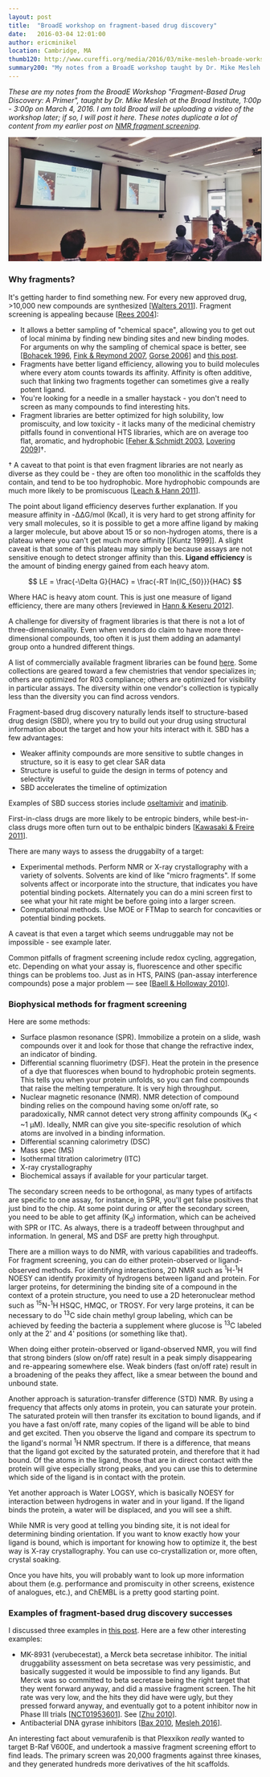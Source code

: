 ```yaml
---
layout: post
title:  "BroadE workshop on fragment-based drug discovery"
date:   2016-03-04 12:01:00
author: ericminikel
location: Cambridge, MA
thumb120: http://www.cureffi.org/media/2016/03/mike-mesleh-broade-workshop-thumbnail.png
summary200: "My notes from a BroadE workshop taught by Dr. Mike Mesleh."
---
```


*These are my notes from the BroadE Workshop "Fragment-Based Drug Discovery: A Primer", taught by Dr. Mike Mesleh at the Broad Institute, 1:00p - 3:00p on March 4, 2016. I am told Broad will be uploading a video of the workshop later; if so, I will post it here. These notes duplicate a lot of content from my earlier post on [NMR fragment screening](/2016/01/13/nmr-fragment-screening/).*

![](/media/2016/03/mike-mesleh-broade-workshop.png)

### Why fragments?

It's getting harder to find something new. For every new approved drug, >10,000 new compounds are synthesized [[Walters 2011]]. Fragment screening is appealing because [[Rees 2004]]:

+ It allows a better sampling of "chemical space", allowing you to get out of local minima by finding new binding sites and new binding modes. For arguments on why the sampling of chemical space is better, see [[Bohacek 1996], [Fink & Reymond 2007], [Gorse 2006]] and [this post](/2016/01/13/nmr-fragment-screening/).
+ Fragments have better ligand efficiency, allowing you to build molecules where every atom counts towards its affinity. Affinity is often additive, such that linking two fragments together can sometimes give a really potent ligand.
+ You're looking for a needle in a smaller haystack - you don't need to screen as many compounds to find interesting hits.
+ Fragment libraries are better optimized for high solubility, low promiscuity, and low toxicity - it lacks many of the medicinal chemistry pitfalls found in conventional HTS libraries, which are on average too flat, aromatic, and hydrophobic [[Feher & Schmidt 2003], [Lovering 2009]]&dagger;.

&dagger; A caveat to that point is that even fragment libraries are not nearly as diverse as they could be - they are often too monolithic in the scaffolds they contain, and tend to be too hydrophobic. More hydrophobic compounds are much more likely to be promiscuous [[Leach & Hann 2011]].

The point about ligand efficiency deserves further explanation. If you measure affinity in -&Delta;&Delta;G/mol (Kcal), it is very hard to get strong affinity for very small molecules, so it is possible to get a more affine ligand by making a larger molecule, but above about 15 or so non-hydrogen atoms, there is a plateau where you can't get much more affinity [[Kuntz 1999]]. A slight caveat is that some of this plateau may simply be because assays are not sensitive enough to detect stronger affinity than this. **Ligand efficiency** is the amount of binding energy gained from each heavy atom. 

$$ LE = \frac{-\Delta G}{HAC} = \frac{-RT ln{IC_{50}}}{HAC} $$

Where HAC is heavy atom count. This is just one measure of ligand efficiency, there are many others [reviewed in [Hann & Keseru 2012]].

A challenge for diversity of fragment libraries is that there is not a lot of three-dimensionality. Even when vendors do claim to have more three-dimensional compounds, too often it is just them adding an adamantyl group onto a hundred different things.

A list of commercially available fragment libraries can be found [here](http://cambridgemedchemconsulting.com/resources/hit_identification/fragment_collections.html). Some collections are geared toward a few chemistries that vendor specializes in; others are optimized for R03 compliance; others are optimized for visibility in particular assays. The diversity within one vendor's collection is typically less than the diversity you can find across vendors.

Fragment-based drug discovery naturally lends itself to structure-based drug design (SBD), where you try to build out your drug using structural information about the target and how your hits interact with it. SBD has a few advantages:

+ Weaker affinity compounds are more sensitive to subtle changes in structure, so it is easy to get clear SAR data
+ Structure is useful to guide the design in terms of potency and selectivity
+ SBD accelerates the timeline of optimization

Examples of SBD success stories include [oseltamivir](https://en.wikipedia.org/wiki/Oseltamivir) and [imatinib](https://en.wikipedia.org/wiki/Imatinib).

First-in-class drugs are more likely to be entropic binders, while best-in-class drugs more often turn out to be enthalpic binders [[Kawasaki & Freire 2011]].

There are many ways to assess the druggabilty of a target:

+ Experimental methods. Perform NMR or X-ray crystallography with a variety of solvents. Solvents are kind of like "micro fragments". If some solvents affect or incorporate into the structure, that indicates you have potential binding pockets. Alternately you can do a mini screen first to see what your hit rate might be before going into a larger screen.
+ Computational methods. Use MOE or FTMap to search for concavities or potential binding pockets.

A caveat is that even a target which seems undruggable may not be impossible - see example later.

Common pitfalls of fragment screening include redox cycling, aggregation, etc. Depending on what your assay is, fluorescence and other specific things can be problems too. Just as in HTS, PAINS (pan-assay interference compounds) pose a major problem &mdash; see [[Baell & Holloway 2010]].

### Biophysical methods for fragment screening

Here are some methods:

+ Surface plasmon resonance (SPR). Immobilize a protein on a slide, wash compounds over it and look for those that change the refractive index, an indicator of binding.
+ Differential scanning fluorimetry (DSF). Heat the protein in the presence of a dye that fluoresces when bound to hydrophobic protein segments. This tells you when your protein unfolds, so you can find compounds that raise the melting temperature. It is very high throughput.
+ Nuclear magnetic resonance (NMR). NMR detection of compound binding relies on the compound having some on/off rate, so paradoxically, NMR cannot detect very strong affinity compounds (K<sub>d</sub> < ~1 &mu;M). Ideally, NMR can give you site-specific resolution of which atoms are involved in a binding information. 
+ Differential scanning calorimetry (DSC)
+ Mass spec (MS)
+ Isothermal titration calorimetry (ITC)
+ X-ray crystallography
+ Biochemical assays if available for your particular target.

The secondary screen needs to be orthogonal, as many types of artifacts are specific to one assay, for instance, in SPR, you'll get false positives that just bind to the chip. At some point during or after the secondary screen, you need to be able to get affinity (K<sub>d</sub>) information, which can be acheived with SPR or ITC. As always, there is a tradeoff between throughput and information. In general, MS and DSF are pretty high throughput. 

There are a million ways to do NMR, with various capabilities and tradeoffs. For fragment screening, you can do either protein-observed or ligand-observed methods. For identifying interactions, 2D NMR such as <sup>1</sup>H-<sup>1</sup>H NOESY can identify proximity of hydrogens between ligand and protein. For larger proteins, for determining the binding site of a compound in the context of a protein structure, you need to use a 2D heteronuclear method such as <sup>15</sup>N-<sup>1</sup>H HSQC, HMQC, or TROSY. For very large proteins, it can be necessary to do <sup>13</sup>C side chain methyl group labeling, which can be achieved by feeding the bacteria a supplement where glucose is <sup>13</sup>C labeled only at the 2' and 4' positions (or something like that).

When doing either protein-observed or ligand-observed NMR, you will find that strong binders (slow on/off rate) result in a peak simply disappearing and re-appearing somewhere else. Weak binders (fast on/off rate) result in a broadening of the peaks they affect, like a smear between the bound and unbound state.

Another approach is saturation-transfer difference (STD) NMR. By using a frequency that affects only atoms in protein, you can saturate your protein. The saturated protein will then transfer its excitation to bound ligands, and if you have a fast on/off rate, many copies of the ligand will be able to bind and get excited. Then you observe the ligand and compare its spectrum to the ligand's normal <sup>1</sup>H NMR spectrum. If there is a difference, that means that the ligand got excited by the saturated protein, and therefore that it had bound. Of the atoms in the ligand, those that are in direct contact with the protein will give especially strong peaks, and you can use this to determine which side of the ligand is in contact with the protein.

Yet another approach is Water LOGSY, which is basically NOESY for interaction between hydrogens in water and in your ligand. If the ligand binds the protein, a water will be displaced, and you will see a shift.

While NMR is very good at telling you binding site, it is not ideal for determining binding orientation. If you want to know exactly how your ligand is bound, which is important for knowing how to optimize it, the best way is X-ray crystallography. You can use co-crystallization or, more often, crystal soaking.

Once you have hits, you will probably want to look up more information about them (e.g. performance and promiscuity in other screens, existence of analogues, etc.), and ChEMBL is a pretty good starting point.

### Examples of fragment-based drug discovery successes

I discussed three examples in [this post](/2016/01/13/nmr-fragment-screening/). Here are a few other interesting examples:

+ MK-8931 (verubecestat), a Merck beta secretase inhibitor. The initial druggability assessment on beta secretase was very pessimistic, and basically suggested it would be impossible to find any ligands. But Merck was so committed to beta secretase being the right target that they went forward anyway, and did a massive fragment screen. The hit rate was very low, and the hits they did have were ugly, but they pressed forward anyway, and eventually got to a potent inhibitor now in Phase III trials [[NCT01953601](https://clinicaltrials.gov/ct2/show/NCT01953601)]. See [[Zhu 2010]].
+ Antibacterial DNA gyrase inhibitors [[Bax 2010], [Mesleh 2016]].

An interesting fact about vemurafenib is that Plexxikon *really* wanted to target B-Raf V600E, and undertook a massive fragment screening effort to find leads. The primary screen was 20,000 fragments against three kinases, and they generated hundreds more derivatives of the hit scaffolds.


[Walters 2011]: http://www.ncbi.nlm.nih.gov/pubmed/21755928 "Walters WP, Green J, Weiss JR, Murcko MA. What do medicinal chemists actually  make? A 50-year retrospective. J Med Chem. 2011 Oct 13;54(19):6405-16. doi: 10.1021/jm200504p. Epub 2011 Aug 31. PubMed PMID: 21755928."

[Rees 2004]: http://www.ncbi.nlm.nih.gov/pubmed/15286733 "Rees DC, Congreve M, Murray CW, Carr R. Fragment-based lead discovery. Nat Rev Drug Discov. 2004 Aug;3(8):660-72. Review. PubMed PMID: 15286733."

[Bohacek 1996]: http://www.ncbi.nlm.nih.gov/pubmed/8788213 "Bohacek RS, McMartin C, Guida WC. The art and practice of structure-based drug design: a molecular modeling perspective. Med Res Rev. 1996 Jan;16(1):3-50. Review. PubMed PMID: 8788213."

[Fink & Reymond 2007]: http://www.ncbi.nlm.nih.gov/pubmed/17260980 "Fink T, Reymond JL. Virtual exploration of the chemical universe up to 11 atoms of C, N, O, F: assembly of 26.4 million structures (110.9 million stereoisomers) and analysis for new ring systems, stereochemistry, physicochemical properties, compound classes, and drug discovery. J Chem Inf Model. 2007 Mar-Apr;47(2):342-53. Epub 2007 Jan 30. PubMed PMID: 17260980."

[Gorse 2006]: http://www.ncbi.nlm.nih.gov/pubmed/16454754 "Gorse AD. Diversity in medicinal chemistry space. Curr Top Med Chem. 2006;6(1):3-18. Review. PubMed PMID: 16454754."

[Feher & Schmidt 2003]: http://www.ncbi.nlm.nih.gov/pubmed/12546556 "Feher M, Schmidt JM. Property distributions: differences between drugs, natural products, and molecules from combinatorial chemistry. J Chem Inf Comput Sci. 2003 Jan-Feb;43(1):218-27. PubMed PMID: 12546556."

[Lovering 2009]: http://www.ncbi.nlm.nih.gov/pubmed/19827778 "Lovering F, Bikker J, Humblet C. Escape from flatland: increasing saturation as an approach to improving clinical success. J Med Chem. 2009 Nov 12;52(21):6752-6. doi: 10.1021/jm901241e. PubMed PMID: 19827778."

[Leach & Hann 2011]: http://www.ncbi.nlm.nih.gov/pubmed/21665521 "Leach AR, Hann MM. Molecular complexity and fragment-based drug discovery: ten years on. Curr Opin Chem Biol. 2011 Aug;15(4):489-96. doi: 10.1016/j.cbpa.2011.05.008. Epub 2011 Jun 12. Review. PubMed PMID: 21665521."

[Hann & Keseru 2012]: http://www.ncbi.nlm.nih.gov/pubmed/22543468 "Hann MM, Keserü GM. Finding the sweet spot: the role of nature and nurture in  medicinal chemistry. Nat Rev Drug Discov. 2012 Apr 30;11(5):355-65. doi: 10.1038/nrd3701. PubMed PMID: 22543468."

[Kawasaki & Freire 2011]: http://www.ncbi.nlm.nih.gov/pubmed/21839183 "Kawasaki Y, Freire E. Finding a better path to drug selectivity. Drug Discov Today. 2011 Nov;16(21-22):985-90. doi: 10.1016/j.drudis.2011.07.010. Epub 2011 Aug 2. Review. PubMed PMID: 21839183; PubMed Central PMCID: PMC3210374."

[Baell & Holloway 2010]: http://www.ncbi.nlm.nih.gov/pubmed/20131845 "Baell JB, Holloway GA. New substructure filters for removal of pan assay interference compounds (PAINS) from screening libraries and for their exclusion in bioassays. J Med Chem. 2010 Apr 8;53(7):2719-40. doi: 10.1021/jm901137j. PubMed PMID: 20131845."

[Bax 2010]: http://www.ncbi.nlm.nih.gov/pubmed/20686482 "Bax BD, Chan PF, Eggleston DS, Fosberry A, Gentry DR, Gorrec F, Giordano I, Hann MM, Hennessy A, Hibbs M, Huang J, Jones E, Jones J, Brown KK, Lewis CJ, May  EW, Saunders MR, Singh O, Spitzfaden CE, Shen C, Shillings A, Theobald AJ, Wohlkonig A, Pearson ND, Gwynn MN. Type IIA topoisomerase inhibition by a new class of antibacterial agents. Nature. 2010 Aug 19;466(7309):935-40. doi: 10.1038/nature09197. Epub 2010 Aug 4. PubMed PMID: 20686482."

[Mesleh 2016]: http://www.ncbi.nlm.nih.gov/pubmed/26786695 "Mesleh MF, Cross JB, Zhang J, Kahmann J, Andersen OA, Barker J, Cheng RK, Felicetti B, Wood M, Hadfield AT, Scheich C, Moy TI, Yang Q, Shotwell J, Nguyen K, Lippa B, Dolle R, Ryan MD. Fragment-based discovery of DNA gyrase inhibitors targeting the ATPase subunit of GyrB. Bioorg Med Chem Lett. 2016 Feb 15;26(4):1314-8. doi: 10.1016/j.bmcl.2016.01.009. Epub 2016 Jan 6. PubMed PMID: 26786695."

[Zhu 2010]: http://www.ncbi.nlm.nih.gov/pubmed/20043696 "Zhu Z, Sun ZY, Ye Y, Voigt J, Strickland C, Smith EM, Cumming J, Wang L, Wong  J, Wang YS, Wyss DF, Chen X, Kuvelkar R, Kennedy ME, Favreau L, Parker E, McKittrick BA, Stamford A, Czarniecki M, Greenlee W, Hunter JC. Discovery of cyclic acylguanidines as highly potent and selective beta-site amyloid cleaving enzyme (BACE) inhibitors: Part I--inhibitor design and validation. J Med Chem. 2010 Feb 11;53(3):951-65. doi: 10.1021/jm901408p. PubMed PMID: 20043696."











